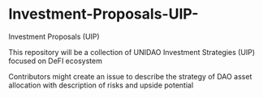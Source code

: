 # Investment-Proposals-UIP-
Investment Proposals (UIP)


This repository will be a collection of UNIDAO Investment Strategies (UIP) focused on DeFI ecosystem

Contributors might create an issue to describe the strategy of DAO asset allocation with description of risks and upside potential

